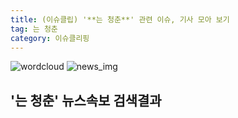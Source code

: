 ```yaml
---
title: (이슈클립) '**는 청춘**' 관련 이슈, 기사 모아 보기
tag: 는 청춘
category: 이슈클리핑
---
```

![wordcloud](https://s3.ap-northeast-2.amazonaws.com/lyrics101-wordcloud/2018-09-26-1537919802.png)
![news_img](https://user-images.githubusercontent.com/42597476/44507050-1206f400-a6e4-11e8-8d98-7ffbfebb353f.png)
## **'**는 청춘**'** 뉴스속보 검색결과

